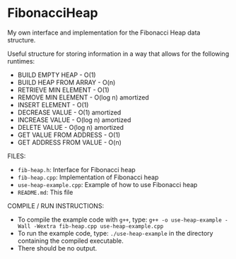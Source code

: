 # FibonacciHeap
My own interface and implementation for the Fibonacci Heap data structure.

Useful structure for storing information in a way that allows for the following runtimes:
 * BUILD EMPTY HEAP - O(1)
 * BUILD HEAP FROM ARRAY - O(n)
 * RETRIEVE MIN ELEMENT - O(1)
 * REMOVE MIN ELEMENT - O(log n) amortized
 * INSERT ELEMENT - O(1)
 * DECREASE VALUE - O(1) amortized
 * INCREASE VALUE - O(log n) amortized
 * DELETE VALUE - O(log n) amortized
 * GET VALUE FROM ADDRESS - O(1)
 * GET ADDRESS FROM VALUE - O(n)

FILES:
* `fib-heap.h`: Interface for Fibonacci heap
* `fib-heap.cpp`: Implementation of Fibonacci heap
* `use-heap-example.cpp`: Example of how to use Fibonacci heap
* `README.md`: This file

COMPILE / RUN INSTRUCTIONS:
* To compile the example code with `g++`, type: `g++ -o use-heap-example -Wall -Wextra fib-heap.cpp use-heap-example.cpp`
* To run the example code, type: `./use-heap-example` in the directory containing the compiled executable.
* There should be no output.
